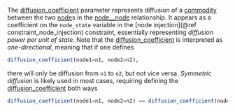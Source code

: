 The [diffusion\_coefficient](@ref) parameter represents diffusion of a [commodity](@ref) between the two [node](@ref)s
in the [node\_\_node](@ref) relationship.
It appears as a coefficient on the `node_state` variable in the [node injection](@ref constraint_node_injection) constraint,
essentially representing *diffusion power per unit of state*.
Note that the [diffusion\_coefficient](@ref) is interpreted as *one-directional*, meaning that if one defines
```julia
diffusion_coefficient(node1=n1, node2=n2),
```
there will only be diffusion from `n1` to `n2`, but not vice versa.
*Symmetric diffusion* is likely used in most cases, requiring defining the [diffusion\_coefficient](@ref) both ways
```julia
diffusion_coefficient(node1=n1, node2=n2) == diffusion_coefficient(node1=n2, node2=n1).
```

